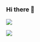### Hi there 👋
<img src="https://github-profile-trophy.vercel.app/?username=final-0"/>
<p><img align="left" src="https://github-readme-stats.vercel.app/api/top-langs?username=final-0"/></p>
<!--
**final-0/final-0** is a ✨ _special_ ✨ repository because its `README.md` (this file) appears on your GitHub profile.

Here are some ideas to get you started:

- 🔭 I’m currently working on ...
- 🌱 I’m currently learning ...
- 👯 I’m looking to collaborate on ...
- 🤔 I’m looking for help with ...
- 💬 Ask me about ...
- 📫 How to reach me: ...
- 😄 Pronouns: ...
- ⚡ Fun fact: ...
-->
